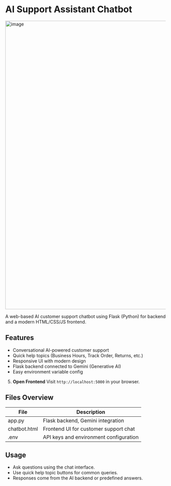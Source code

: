 # AI Support Assistant Chatbot

<img width="1917" height="907" alt="image" src="https://github.com/user-attachments/assets/40da70b5-0fa1-4f49-b479-d3c9999b5ea6" />


A web-based AI customer support chatbot using Flask (Python) for backend and a modern HTML/CSS/JS frontend.

## Features

- Conversational AI-powered customer support
- Quick help topics (Business Hours, Track Order, Returns, etc.)
- Responsive UI with modern design
- Flask backend connected to Gemini (Generative AI)
- Easy environment variable config


5. **Open Frontend**
Visit `http://localhost:5000` in your browser.

## Files Overview

| File         | Description                                      |
|--------------|--------------------------------------------------|
| app.py       | Flask backend, Gemini integration                |
| chatbot.html | Frontend UI for customer support chat            |
| .env         | API keys and environment configuration           |

## Usage

- Ask questions using the chat interface.
- Use quick help topic buttons for common queries.
- Responses come from the AI backend or predefined answers.







